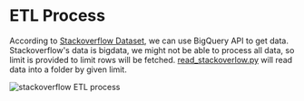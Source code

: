 # ETL Process

According to [Stackoverflow Dataset](https://www.kaggle.com/stackoverflow/stackoverflow), we can use BigQuery API to get data. Stackoverflow's data is bigdata, we might not be able to process all data, so limit is provided to limit rows will be fetched. [read_stackoverlow.py](./read_stackoverflow.py) will read data into a folder by given limit.

![stackoverflow ETL process](./stackoveflow.png "stackoverflow.tfl")